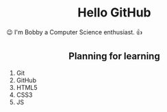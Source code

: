 <h1 align="center">Hello GitHub</h1>
  <p align="justify"> 😉 I'm Bobby a Computer Science enthusiast. 👍</p>
<h2 align="center">Planning for learning</h2>
  <ol>
     <li>Git</li>
     <li>GitHub</li>
     <li>HTML5</li>
     <li>CSS3</li>
     <li>JS</li>
  </ol>
 
